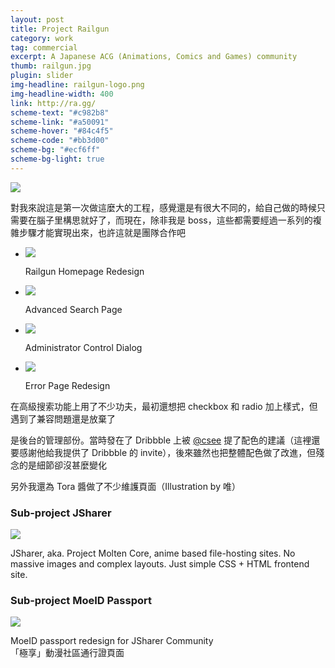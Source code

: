 ```yaml
---
layout: post
title: Project Railgun
category: work
tag: commercial
excerpt: A Japanese ACG (Animations, Comics and Games) community
thumb: railgun.jpg
plugin: slider
img-headline: railgun-logo.png
img-headline-width: 400
link: http://ra.gg/
scheme-text: "#c982b8"
scheme-link: "#a50091"
scheme-hover: "#84c4f5"
scheme-code: "#bb3d00"
scheme-bg: "#ecf6ff"
scheme-bg-light: true
---
```


<p><img src="{{ site.data.var.file }}/railgun-avatar.png"></p>

<p lang=zh>對我來說這是第一次做這麼大的工程，感覺還是有很大不同的，給自己做的時候只需要在腦子里構思就好了，而現在，除非我是 boss，這些都需要經過一系列的複雜步驟才能實現出來，也許這就是團隊合作吧</p>

<div class="flexslider">
  <ul class="slides">
    <li>
      <p class=browser><img src="{{ site.data.var.file }}/railgun.png"></p>
      <p class="flex-caption">Railgun Homepage Redesign</p>
    </li>
    <li>
      <p class=browser><img src="{{ site.data.var.file }}/railgun-search-large.png"></p>
      <p class="flex-caption">Advanced Search Page</p>
    </li>
    <li>
      <p class=browser><img src="{{ site.data.var.file }}/railgun-tag-large.png"></p>
      <p class="flex-caption">Administrator Control Dialog</p>
    </li>
    <li>
      <p class=browser><img src="{{ site.data.var.file }}/railgun-error-large.png"></p>
      <p class="flex-caption">Error Page Redesign</p>
    </li>
  </ul>
</div><!-- .flexslider -->

<p lang=zh>在高級搜索功能上用了不少功夫，最初還想把 checkbox 和 radio 加上樣式，但遇到了兼容問題還是放棄了</p>
<p lang=zh>是後台的管理部份。當時發在了 Dribbble 上被 <a href="http://twitter.com/csee" title="">@csee</a> 提了配色的建議（這裡還要感謝他給我提供了 Dribbble 的 invite），後來雖然也把整體配色做了改進，但殘念的是細節卻沒甚麼變化</p>
<p lang=zh>另外我還為 Tora 醬做了不少維護頁面（Illustration by 唯）</p>

<h3>Sub-project JSharer</h3>

<p class=browser><img src="{{ site.data.var.file }}/railgun-jsharer-large.png"></p>

<p>JSharer, aka. Project Molten Core, anime based file-hosting sites. No massive images and complex layouts. Just simple CSS + HTML frontend site.</p>

<h3>Sub-project MoeID Passport</h3>

<p class=browser><img src="{{ site.data.var.file }}/moeid.png"></p>

<p>MoeID passport redesign for JSharer Community<br>「極享」動漫社區通行證頁面</p>
